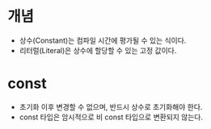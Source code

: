 # 개념
- 상수(Constant)는 컴파일 시간에 평가될 수 있는 식이다.
- 리터럴(Literal)은 상수에 할당할 수 있는 고정 값이다.

# const
- 초기화 이후 변경할 수 없으며, 반드시 상수로 초기화해야 한다.
- const 타입은 암시적으로 비 const 타입으로 변환되지 않는다.
